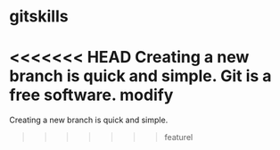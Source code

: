 # gitskills
<<<<<<< HEAD
Creating a new branch is quick and simple.
Git is a free software.
modify
=======
Creating a new branch is quick and simple.
>>>>>>> featurel
